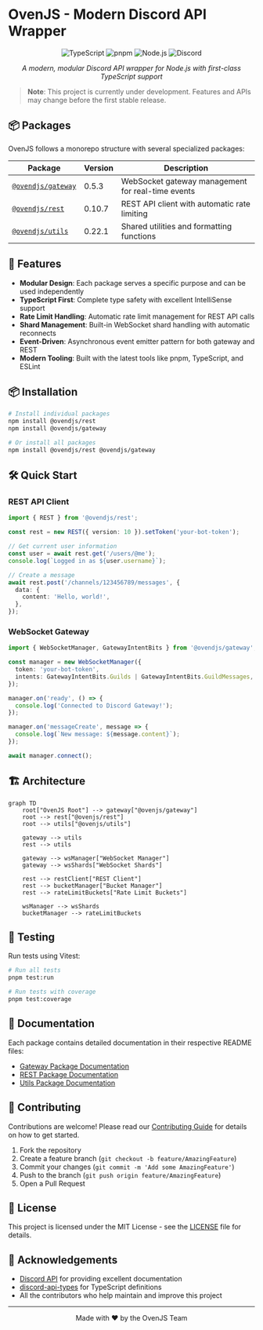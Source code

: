 # OvenJS - Modern Discord API Wrapper

<p align="center">
  <img src="https://img.shields.io/badge/TypeScript-3178C6?style=for-the-badge&logo=typescript&logoColor=white" alt="TypeScript" />
  <img src="https://img.shields.io/badge/pnpm-F69220?style=for-the-badge&logo=pnpm&logoColor=white" alt="pnpm" />
  <img src="https://img.shields.io/badge/Node.js-43853D?style=for-the-badge&logo=node.js&logoColor=white" alt="Node.js" />
  <img src="https://img.shields.io/badge/Discord-5865F2?style=for-the-badge&logo=discord&logoColor=white" alt="Discord" />
</p>

<p align="center">
  <em>A modern, modular Discord API wrapper for Node.js with first-class TypeScript support</em>
</p>

> **Note**: This project is currently under development. Features and APIs may change before the first stable release.

## 📦 Packages

OvenJS follows a monorepo structure with several specialized packages:

| Package                                  | Version | Description                                       |
| ---------------------------------------- | ------- | ------------------------------------------------- |
| [`@ovendjs/gateway`](./packages/gateway) | 0.5.3   | WebSocket gateway management for real-time events |
| [`@ovendjs/rest`](./packages/rest)       | 0.10.7  | REST API client with automatic rate limiting      |
| [`@ovendjs/utils`](./packages/utils)     | 0.22.1  | Shared utilities and formatting functions         |

## 🚀 Features

- **Modular Design**: Each package serves a specific purpose and can be used independently
- **TypeScript First**: Complete type safety with excellent IntelliSense support
- **Rate Limit Handling**: Automatic rate limit management for REST API calls
- **Shard Management**: Built-in WebSocket shard handling with automatic reconnects
- **Event-Driven**: Asynchronous event emitter pattern for both gateway and REST
- **Modern Tooling**: Built with the latest tools like pnpm, TypeScript, and ESLint

## 📦 Installation

```bash
# Install individual packages
npm install @ovendjs/rest
npm install @ovendjs/gateway

# Or install all packages
npm install @ovendjs/rest @ovendjs/gateway
```

## 🛠️ Quick Start

### REST API Client

```typescript
import { REST } from '@ovendjs/rest';

const rest = new REST({ version: 10 }).setToken('your-bot-token');

// Get current user information
const user = await rest.get('/users/@me');
console.log(`Logged in as ${user.username}`);

// Create a message
await rest.post('/channels/123456789/messages', {
  data: {
    content: 'Hello, world!',
  },
});
```

### WebSocket Gateway

```typescript
import { WebSocketManager, GatewayIntentBits } from '@ovendjs/gateway';

const manager = new WebSocketManager({
  token: 'your-bot-token',
  intents: GatewayIntentBits.Guilds | GatewayIntentBits.GuildMessages,
});

manager.on('ready', () => {
  console.log('Connected to Discord Gateway!');
});

manager.on('messageCreate', message => {
  console.log(`New message: ${message.content}`);
});

await manager.connect();
```

## 🏗️ Architecture

```mermaid
graph TD
    root["OvenJS Root"] --> gateway["@ovenjs/gateway"]
    root --> rest["@ovenjs/rest"]
    root --> utils["@ovenjs/utils"]

    gateway --> utils
    rest --> utils

    gateway --> wsManager["WebSocket Manager"]
    gateway --> wsShards["WebSocket Shards"]

    rest --> restClient["REST Client"]
    rest --> bucketManager["Bucket Manager"]
    rest --> rateLimitBuckets["Rate Limit Buckets"]

    wsManager --> wsShards
    bucketManager --> rateLimitBuckets
```

## 🧪 Testing

Run tests using Vitest:

```bash
# Run all tests
pnpm test:run

# Run tests with coverage
pnpm test:coverage
```

## 📖 Documentation

Each package contains detailed documentation in their respective README files:

- [Gateway Package Documentation](./packages/gateway/README.md)
- [REST Package Documentation](./packages/rest/README.md)
- [Utils Package Documentation](./packages/utils/README.md)

## 🤝 Contributing

Contributions are welcome! Please read our [Contributing Guide](./CONTRIBUTING.md) for details on how to get started.

1. Fork the repository
2. Create a feature branch (`git checkout -b feature/AmazingFeature`)
3. Commit your changes (`git commit -m 'Add some AmazingFeature'`)
4. Push to the branch (`git push origin feature/AmazingFeature`)
5. Open a Pull Request

## 📄 License

This project is licensed under the MIT License - see the [LICENSE](./LICENSE) file for details.

## 🙏 Acknowledgements

- [Discord API](https://discord.com/developers/docs/reference) for providing excellent documentation
- [discord-api-types](https://github.com/discordjs/discord-api-types) for TypeScript definitions
- All the contributors who help maintain and improve this project

---

<p align="center">
  Made with ❤️ by the OvenJS Team
</p>
